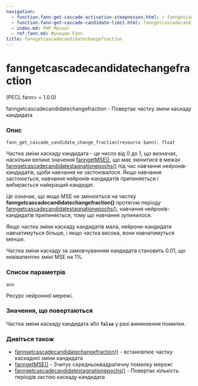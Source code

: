```yaml
---
navigation:
  - function.fann-get-cascade-activation-steepnesses.html: « fanngetcascadeactivationsteepnesses
  - function.fann-get-cascade-candidate-limit.html: fanngetcascadecandidatelimit »
  - index.md: PHP Manual
  - ref.fann.md: Функции Fann
title: fanngetcascadecandidatechangefraction
---
```

# fanngetcascadecandidatechangefraction

(PECL fann> = 1.0.0)

fanngetcascadecandidatechangefraction - Повертає частку зміни каскаду кандидата

### Опис

```methodsynopsis
fann_get_cascade_candidate_change_fraction(resource $ann): float
```

Частка зміни каскаду кандидата - це число від 0 до 1, що визначає, наскільки велике значення [fanngetMSE()](function.fann-get-mse.html), що має змінитися в межах [fanngetcascadecandidatestagnationepochs()](function.fann-get-cascade-candidate-stagnation-epochs.html) під час навчання нейронів-кандидатів, щоби навчання не застоювалося. Якщо навчання застоюється, навчання нейронів-кандидатів припиняється і вибирається найкращий кандидат.

Це означає, що якщо MSE не змінюється на частку **fanngetcascadecandidatechangefraction()** протягом періоду [fanngetcascadecandidatestagnationepochs()](function.fann-get-cascade-candidate-stagnation-epochs.html), навчання нейронів-кандидатів припиняється, тому що навчання зупинилося.

Якщо частка зміни каскаду кандидатів мала, нейрони-кандидати навчатимуться більше, і якщо частка висока, вони навчатимуться менше.

Частка зміни каскаду за замовчуванням кандидата становить 0.01, що еквівалентно зміні MSE на 1%.

### Список параметрів

`ann`

Ресурс нейронної мережі.

### Значення, що повертаються

Частка зміни каскаду кандидата або **`false`** у разі виникнення помилки.

### Дивіться також

-   [fannsetcascadecandidatechangefraction()](function.fann-set-cascade-candidate-change-fraction.html) - встановлює частку каскадної зміни кандидата
-   [fanngetMSE()](function.fann-get-mse.html) - Зчитує середньоквадратичну помилку мережі
-   [fanngetcascadecandidatestagnationepochs()](function.fann-get-cascade-candidate-stagnation-epochs.html) - Повертає кількість періодів застою каскаду кандидата
